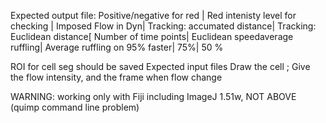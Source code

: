 Expected output file:
Positive/negative for red | Red intenisty level for checking | Imposed Flow in Dyn| Tracking: accumated distance| Tracking: Euclidean distance[ Number of time points| Euclidean speedaverage ruffling| Average ruffling on 95% faster| 75%| 50 %

ROI for cell seg should be saved
Expected input files
Draw the cell ; Give the flow intensity, and the frame when flow change

WARNING: working only with Fiji including ImageJ 1.51w, NOT ABOVE (quimp command line problem)